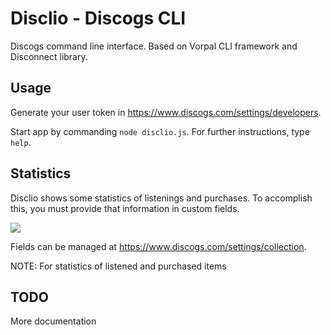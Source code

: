 # Disclio - Discogs CLI

Discogs command line interface. Based on Vorpal CLI framework and Disconnect library.

## Usage

Generate your user token in https://www.discogs.com/settings/developers.

Start app by commanding ```node disclio.js```. For further instructions, type ```help```.

## Statistics

Disclio shows some statistics of listenings and purchases. To accomplish this, you must provide that information in custom fields.

![](https://github.com/jmurtone/repository/blob/master/discogs_notes.png)

Fields can be managed at https://www.discogs.com/settings/collection.

NOTE: For statistics of listened and purchased items 

## TODO

More documentation
